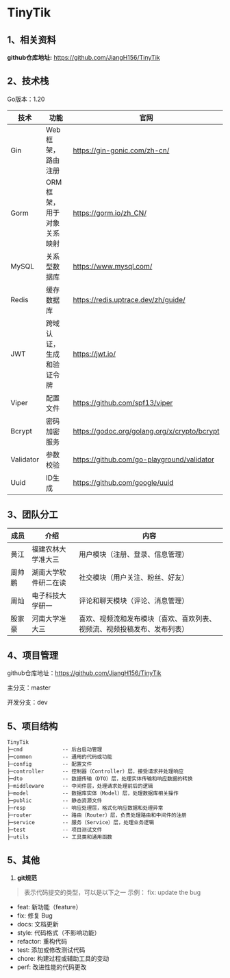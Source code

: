 # TinyTik

## 1、相关资料

**github仓库地址:** https://github.com/JiangH156/TinyTik


## 2、技术栈

Go版本：1.20

| 技术        | 功能             | 官网                                         |
|-----------|----------------|--------------------------------------------|
| Gin       | Web 框架，路由注册    | https://gin-gonic.com/zh-cn/               |
| Gorm      | ORM框架，用于对象关系映射 | https://gorm.io/zh_CN/                     |
| MySQL     | 关系型数据库         | https://www.mysql.com/                     |
| Redis     | 缓存数据库          | https://redis.uptrace.dev/zh/guide/        |
| JWT       | 跨域认证，生成和验证令牌   | https://jwt.io/                            |
| Viper     | 配置文件           | https://github.com/spf13/viper             |
| Bcrypt    | 密码加密服务         | https://godoc.org/golang.org/x/crypto/bcrypt |
| Validator | 参数校验           | https://github.com/go-playground/validator |
| Uuid      | ID生成           | https://github.com/google/uuid             |



## 3、团队分工

| 成员   | 介绍                 | 内容                        |
| ------ | -------------------- |---------------------------|
| 黄江   | 福建农林大学准大三   | 用户模块（注册、登录、信息管理）          |
| 周帅鹏 | 湖南大学软件研二在读 | 社交模块（用户关注、粉丝、好友）          |
| 周灿   |   电子科技大学研一   | 评论和聊天模块（评论、消息管理）          |
| 殷家豪 | 河南大学准大三        | 喜欢、视频流和发布模块（喜欢、喜欢列表、视频流、视频投稿发布、发布列表） |

## 4、项目管理

github仓库地址：https://github.com/JiangH156/TinyTik 

主分支：master 

开发分支：dev

## 5、项目结构

```
TinyTik
├─cmd             -- 后台启动管理  
├─common          -- 通用的代码或功能
├─config          -- 配置文件
├─controller      -- 控制器（Controller）层，接受请求并处理响应
├─dto             -- 数据传输（DTO）层，处理实体传输和响应数据的转换
├─middleware      -- 中间件层，处理请求处理前后的逻辑
├─model           -- 数据库实体（Model）层，处理数据库相关操作
├─public          -- 静态资源文件
├─resp            -- 响应处理层，格式化响应数据和处理异常
├─router          -- 路由（Router）层，负责处理路由和中间件的注册
├─service         -- 服务（Service）层，处理业务逻辑
├─test            -- 项目测试文件
├─utils           -- 工具类和通用函数
```

## 5、其他

1. **git规范**

> 表示代码提交的类型，可以是以下之一
> 示例： fix: update the bug
- feat: 新功能（feature）
- fix: 修复 Bug
- docs: 文档更新
- style: 代码格式（不影响功能）
- refactor: 重构代码
- test: 添加或修改测试代码
- chore: 构建过程或辅助工具的变动
- perf: 改进性能的代码更改
